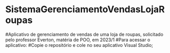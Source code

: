 # SistemaGerenciamentoVendasLojaRoupas
#Aplicativo de gerenciamento de vendas de uma loja de roupas, solicitado pelo professor Everton, matéria de POO, em 2023/1
#Para acessar o aplicativo:
#Copie o repositório e cole no seu aplicativo Visual Studio;

